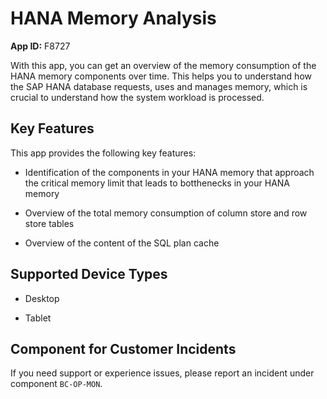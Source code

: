 <!-- loioa5fcfb05830a46348dfc74be2d779756 -->

# HANA Memory Analysis

**App ID:** F8727



With this app, you can get an overview of the memory consumption of the HANA memory components over time. This helps you to understand how the SAP HANA database requests, uses and manages memory, which is crucial to understand how the system workload is processed.



## Key Features

This app provides the following key features:



-   Identification of the components in your HANA memory that approach the critical memory limit that leads to botthenecks in your HANA memory

-   Overview of the total memory consumption of column store and row store tables
-   Overview of the content of the SQL plan cache



## Supported Device Types

-   Desktop

-   Tablet




<a name="loioa5fcfb05830a46348dfc74be2d779756__customer_component"/>

## Component for Customer Incidents

If you need support or experience issues, please report an incident under component `BC-OP-MON`.

